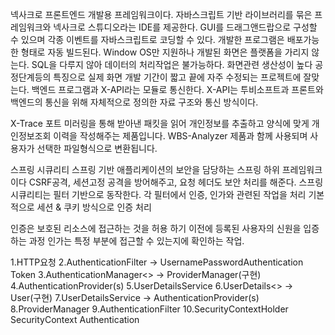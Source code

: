 넥사크로
프론트엔드 개발용 프레임워크이다.
자바스크립트 기반 라이브러리를 묶은 프레임워크와 넥사크로 스튜디오라는 IDE를 제공한다.
GUI를 드래그앤드랍으로 구성할 수 있으며 각종 이벤트를 자바스크립트로 코딩할 수 있다.
개발한 프로그램은 배포가능한 형태로 자동 빌드된다.
Window OS만 지원하나
개발된 화면은 플랫폼을 가리지 않는다.
SQL을 다루지 않아 데이터의 처리작업은 불가능하다.
화면관련 생산성이 높다
공정단계등의 특징으로 실제 화면 개발 기간이 짧고 끝에 자주 수정되는 프로젝트에 잘맞는다.
백엔드 프로그램과 X-API라는 모듈로 통신한다.
X-API는 투비소프트과 프론트와 백엔드의 통신을 위해 자체적으로 정의한 자료 구조와 통신 방식이다.

X-Trace
포트 미러링을 통해 받아낸 패킷을 읽어
개인정보를 추출하고 양식에 맞게 개인정보조회 이력을 작성해주는 제품입니다.
WBS-Analyzer 제품과 함께 사용되며
사용자가 선택한 파일형식으로 변환됩니다.

스프링 시큐리티
스프링 기반 애플리케이션의 보안을 담당하는 스프링 하위 프레임워크이다
CSRF공격, 세션고정 공격을 방어해주고, 요청 헤더도 보안 처리를 해준다.
스프링 시큐리티는 필터 기반으로 동작한다.
각 필터에서 인증, 인가와 관련된 작업을 처리
기본적으로 세션 & 쿠키 방식으로 인증 처리

인증은 보호된 리소스에 접근하는 것을 허용
하기 이전에 등록된 사용자의 신원을 입증하는 과정
인가는 특정 부분에 접근할 수 있는지에 확인하는 작업.

1.HTTP요청
2.AuthenticationFilter -> UsernamePasswordAuthentication Token
3.AuthenticationManager<<interface>> ->
ProviderManager(구현)
4.AuthenticationProvider(s)
5.UserDetailsService
6.UserDetails<<interface>> ->
User(구현)
7.UserDetailsService ->
AuthenticationProvider(s)
8.ProviderManager
9.AuthenticationFilter
10.SecurityContextHolder
SecurityContext
Authentication



